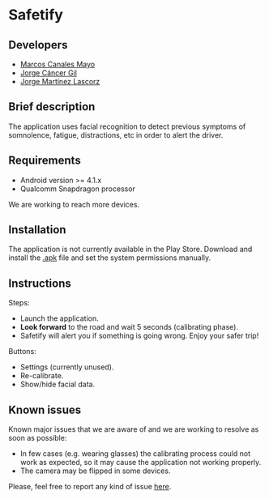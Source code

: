 # Safetify

## Developers
* [Marcos Canales Mayo](https://github.com/MarcosCM) 
* [Jorge Cáncer Gil](https://github.com/jorcox)
* [Jorge Martínez Lascorz](https://github.com/JorgeCoke)

## Brief description
The application uses facial recognition to detect previous symptoms of somnolence, fatigue, distractions, etc in order to alert the driver.

## Requirements
* Android version >= 4.1.x
* Qualcomm Snapdragon processor

We are working to reach more devices.

## Installation
The application is not currently available in the Play Store. Download and install the [.apk](https://github.com/MarcosCM/Safetify/raw/master/Safetify.apk) file and set the system permissions manually.

## Instructions
Steps:
* Launch the application.
* **Look forward** to the road and wait 5 seconds (calibrating phase).
* Safetify will alert you if something is going wrong. Enjoy your safer trip!

Buttons:
* Settings (currently unused).
* Re-calibrate.
* Show/hide facial data.

## Known issues
Known major issues that we are aware of and we are working to resolve as soon as possible:
* In few cases (e.g. wearing glasses) the calibrating process could not work as expected, so it may cause the application not working properly.
* The camera may be flipped in some devices.

Please, feel free to report any kind of issue [here](https://github.com/MarcosCM/Safetify/issues/new).
